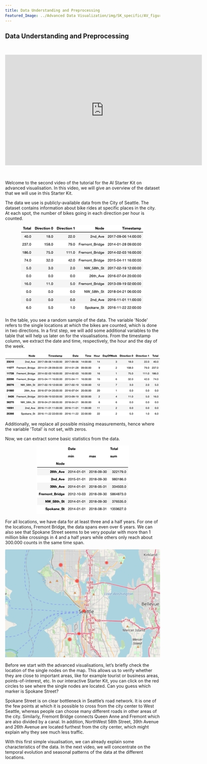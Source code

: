 ```yaml
---
title: Data Understanding and Preprocessing
Featured_Image: ../Advanced Data Visualization/img/SK_specific/AV_figure6.png
---
```


## Data Understanding and Preprocessing
<br/>
<p align="center"><iframe src="https://player.vimeo.com/video/613344124?h=2f5296fec3&color=e700ef" width="640" height="360" frameborder="0" allow="autoplay; fullscreen; picture-in-picture" allowfullscreen></iframe>
<br/></p>
<br/>

Welcome to the second video of the tutorial for the AI Starter Kit on advanced visualisation. In this video, we will give an overview of the dataset that we will use in this Starter Kit.

The data we use is publicly-available data from the City of Seattle. The dataset contains information about bike rides at specific places in the city. At each spot, the number of bikes going in each direction per hour is counted.

<center><img src="./img/SK_specific/AV_figure1.png" width="400" class="center" /></center>

In the table, you see a random sample of the data. The variable 'Node' refers to the single locations at which the bikes are counted, which is done in two directions. In a first step, we will add some additional variables to the table that will help us later on for the visualisations. From the timestamp column, we extract the date and time, respectively, the hour and the day of the week.

<center><img src="./img/SK_specific/AV_figure2.png" width="800" class="center" /></center>

Additionally, we replace all possible missing measurements, hence where the variable 'Total' is not set, with zeros.

Now, we can extract some basic statistics from the data.

<center><img src="./img/SK_specific/AV_figure3.png" width="300" class="center" /></center>

For all locations, we have data for at least three and a half years. For one of the locations,
Fremont Bridge, the data spans even over 6 years. We can also see that Spokane Street seems to be very popular with more than 1 million bike crossings in 4 and a half years while others only reach about 300.000 counts in the same time span.

<center><img src="./img/SK_specific/AV_figure4.png" width="800" class="center" /></center>

Before we start with the advanced visualisations, let’s briefly check the location of the single nodes on the map. This allows us to verify whether they are close to important areas, like for example tourist or business areas, points-of-interest, etc. In our interactive Starter Kit, you can click on the red circles to see where the single nodes are located. Can you guess which marker is Spokane Street?

Spokane Street is on clear bottleneck in Seattle’s road network. It is one of the few points at which it is possible to cross from the city center to West Seattle, whereas people can choose many different roads in other areas of the city. Similarly, Fremont Bridge connects Queen Anne and Fremont which are also divided by a canal. In addition, NorthWest 58th Street, 39th Avenue and 26th Avenue are located furthest from the city center, which might explain why they see much less traffic.

With this first simple visualisation, we can already explain some characteristics of the data. In the next video, we will concentrate on the temporal evolution and seasonal patterns of the data at the different locations.
